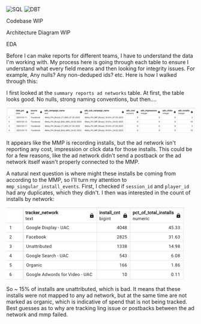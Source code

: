 ![SQL](https://img.shields.io/badge/SQL-4479A1?style=for-the-badge&logo=snowflakesql&logoColor=white) ![DBT](https://img.shields.io/badge/dbt-FF3621?style=for-the-badge&logo=dbt&logoColor=white)


Codebase
WIP



Architecture Diagram 
WIP


EDA

Before I can make reports for different teams, I have to understand the data I'm working with. My process here is going through each table to ensure I understand what every field means and then looking for integrity issues. For example, Any nulls? Any non-deduped ids? etc. Here is how I walked through this: 

I first looked at the `summary reports ad networks` table. At first, the table looks good. No nulls, strong naming conventions, but then....

![mmp_data_integrity](images/adn_no_cost_with_installs.png)

It appears like the MMP is recording installs, but the ad network isn't reporting any cost, impression or click data for those installs. This could be for a few reasons, like the ad network didn't send a postback or the ad network itself wasn't properly connected to the MMP. 

A natural next question is where might these installs be coming from according to the MMP, so I'll turn my attention to `mmp_singular_install_events`. First, I checked if `session_id` and `player_id` had any duplicates, which they didn't. I then was interested in the count of installs by network: 


![mmp_data_integrity](images/tracker_network_installs.png)


So ~ 15% of installs are unattributed, which is bad. It means that these installs were not mapped to any ad network, but at the same time are not marked as organic, which is indicative of spend that is not being tracked. Best guesses as to why are tracking ling issue or postbacks between the ad network and mmp failed.








